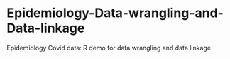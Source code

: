 # Epidemiology-Data-wrangling-and-Data-linkage
Epidemiology Covid data: R demo for data wrangling and data linkage
